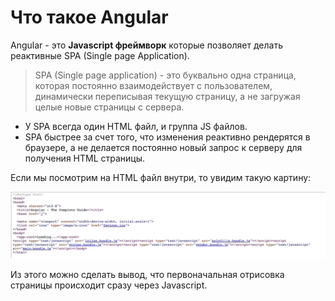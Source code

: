 # Что такое Angular

Angular - это **Javascript фреймворк** которые позволяет делать реактивные SPA (Single page Application).

> SPA (Single page application) - это буквально одна страница, которая постоянно взаимодействует с пользователем, 
> динамически переписывая текущую страницу, а не загружая целые новые страницы с сервера. 

- У SPA всегда один HTML файл, и группа JS файлов.
- SPA быстрее за счет того, что изменения реактивно рендерятся в браузере, 
  а не делается постоянно новый запрос к серверу для получения HTML страницы.
  
Если мы посмотрим на HTML файл внутри, то увидим такую картину:

![01. Empty HTML file example](./images/01.%20Empty%20HTML%20file%20example.png)

Из этого можно сделать вывод, что первоначальная отрисовка страницы происходит сразу через Javascript.
